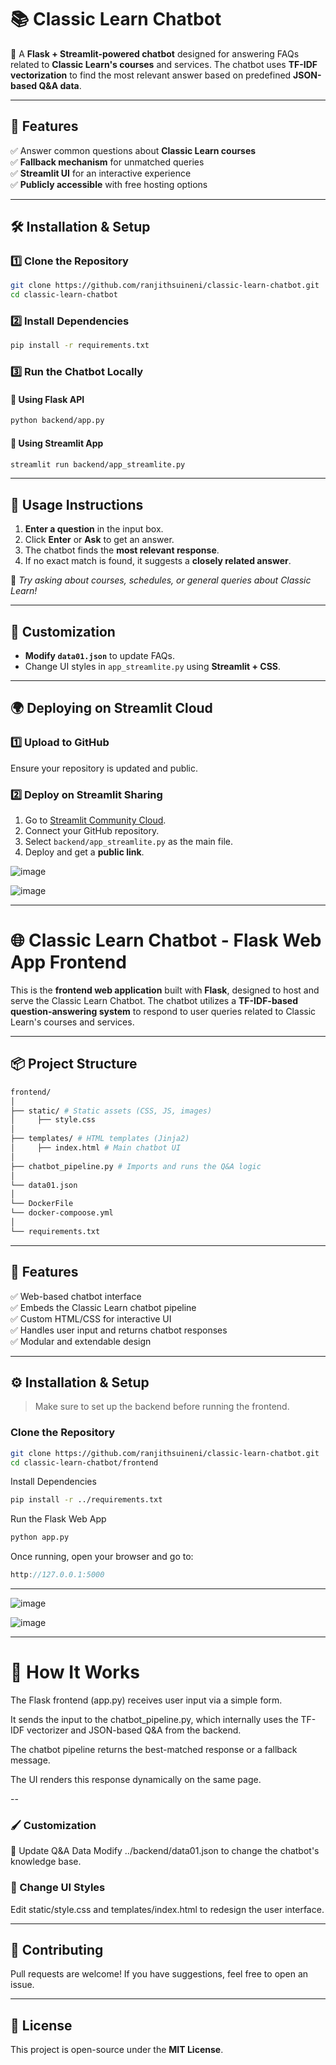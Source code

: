 # 📚 Classic Learn Chatbot

🚀 A **Flask + Streamlit-powered chatbot** designed for answering FAQs related to **Classic Learn's courses** and services. The chatbot uses **TF-IDF vectorization** to find the most relevant answer based on predefined **JSON-based Q&A data**.

---

## 🌟 Features
✅ Answer common questions about **Classic Learn courses**  
✅ **Fallback mechanism** for unmatched queries  
✅ **Streamlit UI** for an interactive experience  
✅ **Publicly accessible** with free hosting options  

---

## 🛠 Installation & Setup

### **1️⃣ Clone the Repository**
```bash
git clone https://github.com/ranjithsuineni/classic-learn-chatbot.git
cd classic-learn-chatbot
```

### **2️⃣ Install Dependencies**
```bash
pip install -r requirements.txt
```

### **3️⃣ Run the Chatbot Locally**
#### **🔹 Using Flask API**
```bash
python backend/app.py
```
#### **🔹 Using Streamlit App**
```bash
streamlit run backend/app_streamlite.py
```

---

## 🚀 Usage Instructions
1. **Enter a question** in the input box.  
2. Click **Enter** or **Ask** to get an answer.  
3. The chatbot finds the **most relevant response**.  
4. If no exact match is found, it suggests a **closely related answer**.  

📌 *Try asking about courses, schedules, or general queries about Classic Learn!*

---

## 🎨 Customization
- **Modify `data01.json`** to update FAQs.  
- Change UI styles in `app_streamlite.py` using **Streamlit + CSS**.  

---

## 🌍 Deploying on Streamlit Cloud
### **1️⃣ Upload to GitHub**
Ensure your repository is updated and public.

### **2️⃣ Deploy on Streamlit Sharing**
1. Go to [Streamlit Community Cloud](https://share.streamlit.io/).
2. Connect your GitHub repository.
3. Select `backend/app_streamlite.py` as the main file.
4. Deploy and get a **public link**.

![image](https://github.com/user-attachments/assets/69aea437-3797-4f90-b0fd-c31627e20a3e)

![image](https://github.com/user-attachments/assets/a262cd17-a9d2-4bf8-9582-f9d56ad1cbca)

---

# 🌐 Classic Learn Chatbot - Flask Web App Frontend

This is the **frontend web application** built with **Flask**, designed to host and serve the Classic Learn Chatbot. The chatbot utilizes a **TF-IDF-based question-answering system** to respond to user queries related to Classic Learn's courses and services.

---

## 📦 Project Structure
```bash
frontend/ 
│ 
├── static/ # Static assets (CSS, JS, images) 
│     ├── style.css 
│  
├── templates/ # HTML templates (Jinja2) 
│     ├── index.html # Main chatbot UI
│ 
├── chatbot_pipeline.py # Imports and runs the Q&A logic
│ 
└── data01.json
│ 
└── DockerFile 
└── docker-compoose.yml
│ 
└── requirements.txt 
```

---

## 🚀 Features

✅ Web-based chatbot interface  
✅ Embeds the Classic Learn chatbot pipeline  
✅ Custom HTML/CSS for interactive UI  
✅ Handles user input and returns chatbot responses  
✅ Modular and extendable design  

---

## ⚙️ Installation & Setup

> Make sure to set up the backend before running the frontend.

###  Clone the Repository

```bash
git clone https://github.com/ranjithsuineni/classic-learn-chatbot.git
cd classic-learn-chatbot/frontend
```

 Install Dependencies
```bash
pip install -r ../requirements.txt
```


 Run the Flask Web App

```bash
python app.py
```

Once running, open your browser and go to:

```cpp
http://127.0.0.1:5000
```
---

![image](https://github.com/user-attachments/assets/516809a8-0ceb-4606-aab9-be9174c5f59c)

![image](https://github.com/user-attachments/assets/02449426-bf90-469c-aa97-4e034fc97eaf)

---
# 🧠 How It Works
The Flask frontend (app.py) receives user input via a simple form.

It sends the input to the chatbot_pipeline.py, which internally uses the TF-IDF vectorizer and JSON-based Q&A from the backend.

The chatbot pipeline returns the best-matched response or a fallback message.

The UI renders this response dynamically on the same page.

--
### 🖌 Customization
🧠 Update Q&A Data
Modify ../backend/data01.json to change the chatbot's knowledge base.

### 🎨 Change UI Styles
Edit static/style.css and templates/index.html to redesign the user interface.


---

## 🤝 Contributing
Pull requests are welcome! If you have suggestions, feel free to open an issue.

---

## 📜 License
This project is open-source under the **MIT License**.

